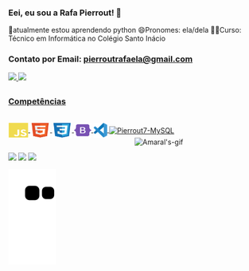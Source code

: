 ### Eei, eu sou a Rafa Pierrout! 🍃

🌱atualmente estou aprendendo python
😄Pronomes: ela/dela
👩‍🎓Curso: Técnico em Informática no Colégio Santo Inácio

### Contato por Email: pierroutrafaela@gmail.com

 <div>
  <a href="https://github.com/Pierrout7">
  <img height="140em" src="https://github-readme-stats.vercel.app/api?username=Pierrout7&show_icons=true&theme=radical&include_all_commits=true&count_private=true"/>
  <img height="140em" aligh="right" style=border_radius="20" src="https://github-readme-stats.vercel.app/api/top-langs/?username=pierrout7&layout=compact&langs_count=7&theme=radical"/>
</div>
 
##
 
 ### Competências
 
  <div style="display: inline_block"><br>
  <img align="center" alt="Pierrout7-Javascript" height="30" width="40" src="https://raw.githubusercontent.com/devicons/devicon/master/icons/javascript/javascript-plain.svg">
  <img align="center" alt="Pierrout7-HTML" height="30" width="40" src="https://raw.githubusercontent.com/devicons/devicon/master/icons/html5/html5-original.svg">
  <img align="center" alt="Pierrout7-CSS" height="30" width="40" src="https://raw.githubusercontent.com/devicons/devicon/master/icons/css3/css3-original.svg">
  <img align="center" alt="Pierrout7-Bootstrap" height="30" width="35" src="https://raw.githubusercontent.com/devicons/devicon/master/icons/bootstrap/bootstrap-plain.svg">
  <img align="center" alt="Pierrout7-VsCode" height="30" width="28" src="https://raw.githubusercontent.com/devicons/devicon/master/icons/vscode/vscode-original.svg">
  <img align="center" alt="Pierrout7-MySQL" height="30" width="40" src="https://cdn.jsdelivr.net/gh/devicons/devicon/icons/mysql/mysql-original.svg">
  

   <img height="160" width="250" align="right" alt="Amaral's-gif" src="https://i.pinimg.com/originals/13/79/3d/13793d18e931373b096317da35854da0.gif">
</div>
  
  ##
  
  <div> 
  <a href="https://www.instagram.com/rafaela_pierrout/" target="_blank"><img src="https://img.shields.io/badge/-Instagram-%23E4405F?style=for-the-badge&logo=instagram&logoColor=white" target="_blank"></a>
 <a href="https://discord.com/channels/Pierrout#7949" target="_blank"><img src="https://img.shields.io/badge/Discord-7289DA?style=for-the-badge&logo=discord&logoColor=white" target="_blank"></a> 
  <a href="https://www.linkedin.com/in/rafaela-pierrout-841921203/" target="_blank"><img src="https://img.shields.io/badge/-LinkedIn-%230077B5?style=for-the-badge&logo=linkedin&logoColor=white" target="_blank">
   </a>
   </a>
  </div>
 
   ![Snake animation](https://github.com/AmaralRage/AmaralRage/blob/output/github-contribution-grid-snake.svg)
 </div>
